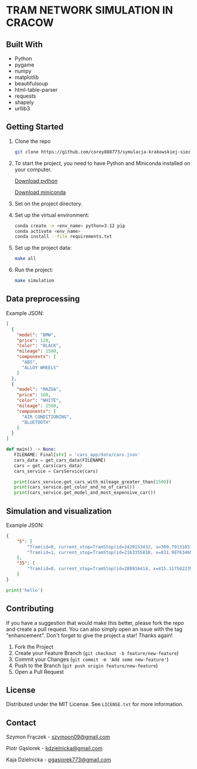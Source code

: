 # TRAM NETWORK SIMULATION IN CRACOW



## Built With
- Python
- pygame
- numpy
- matplotlib
- beautifulsoup
- html-table-parser
- requests
- shapely
- urllib3



## Getting Started
1. Clone the repo
   ```sh
   git clone https://github.com/corey888773/symulacja-krakowskiej-sieci-tramwajowej.git
   ```
2. To start the project, you need to have Python and Miniconda installed on your computer.

    [Download python](https://www.python.org/downloads/)

    [Download miniconda](https://javedhassans.medium.com/install-miniconda-on-linux-from-the-command-line-in-5-steps-403912b3f378)

3. Set on the project directory.
4. Set up the virtual environment:
   ```sh
   conda create -n <env_name> python=3.12 pip
   conda activate <env_name>
   conda install --file requirements.txt
   ```  
5. Set up the project data:
   ```sh
   make all
   ```
6. Run the project:
   ```sh
   make simulation
   ```
   
## Data preprocessing
Example JSON:
```json
[
  {
    "model": "BMW",
    "price": 120,
    "color": "BLACK",
    "mileage": 1500,
    "components": [
      "ABS",
      "ALLOY WHEELS"
    ]
  },
  {
    "model": "MAZDA",
    "price": 160,
    "color": "WHITE",
    "mileage": 2500,
    "components": [
      "AIR CONDITIONING",
      "BLUETOOTH"
    ]
  }
]
```


```python
def main() -> None:
   FILENAME: Final[str] = 'cars_app/data/cars.json'
   cars_data = get_cars_data(FILENAME)
   cars = get_cars(cars_data)
   cars_service = CarsService(cars)

   print(cars_service.get_cars_with_mileage_greater_than(1500))
   print(cars_service.get_color_and_no_of_cars())
   print(cars_service.get_model_and_most_expensive_car())

```


## Simulation and visualization
Example JSON:
```json
{
    "5": [
        "Tram(id=0, current_stop=TramStop(id=2420153432, x=309.79131857276855, y=348.877981038998, stop_name=StaryKleparz01), passengers=17, route_id=5)",
        "Tram(id=1, current_stop=TramStop(id=2163355810, x=831.9876346931595, y=277.8015801670025, stop_name=Struga02), passengers=74)"
    ],
    "35": [
        "Tram(id=0, current_stop=TramStop(id=288916414, x=415.1175022393605, y=550.8455212750316, stop_name=PodgórzeSKA02) passengers=66)"
    ]
}
```


```python
print('hello')
```

## Contributing
If you have a suggestion that would make this better, please fork the repo and create a pull request. You can also simply open an issue with the tag "enhancement".
Don't forget to give the project a star! Thanks again!

1. Fork the Project
2. Create your Feature Branch (`git checkout -b feature/new-feature`)
3. Commit your Changes (`git commit -m 'Add some new-feature'`)
4. Push to the Branch (`git push origin feature/new-feature`)
5. Open a Pull Request


## License
Distributed under the MIT License. See `LICENSE.txt` for more information.


## Contact
Szymon Frączek - szymoon09@gmail.com

Piotr Gąsiorek - kdzielnicka@gmail.com

Kaja Dzielnicka - pgasiorek773@gmail.com
